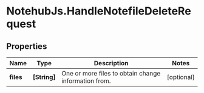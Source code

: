 # NotehubJs.HandleNotefileDeleteRequest

## Properties

| Name      | Type         | Description                                          | Notes      |
| --------- | ------------ | ---------------------------------------------------- | ---------- |
| **files** | **[String]** | One or more files to obtain change information from. | [optional] |
